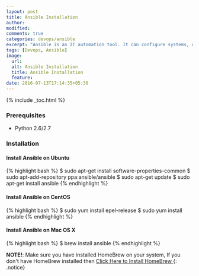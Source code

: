 ```yaml
---
layout: post
title: Ansible Installation
author:
modified:
comments: true
categories: devops/ansible
excerpt: "Ansible is an IT automation tool. It can configure systems, deploy software, and orchestrate more advanced IT tasks such as continuous deployments or zero downtime rolling updates."
tags: [Devops, Ansible]
image:
  url:
  alt: Ansible Installation
  title: Ansible Installation
  feature:
date: 2016-07-13T17:14:35+05:30
---
```



{% include _toc.html %}

### Prerequisites

* Python 2.6/2.7

### Installation

#### Install Ansible on Ubuntu

{% highlight bash %}
$ sudo apt-get install software-properties-common
$ sudo apt-add-repository ppa:ansible/ansible
$ sudo apt-get update
$ sudo apt-get install ansible
{% endhighlight %}

#### Install Ansible on CentOS

{% highlight bash %}
$ sudo yum install epel-release
$ sudo yum install ansible
{% endhighlight %}

#### Install Ansible on Mac OS X

{% highlight bash %}
$ brew install ansible
{% endhighlight %}

**NOTE!**: Make sure you have installed HomeBrew on your system,
If you don't have HomeBrew installed then <a href="/mac/things-to-do-after-installing-mac-os-x/#install-homebrew"> Click Here to Install HomeBrew </a>
{: .notice}
